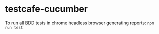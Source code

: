 # testcafe-cucumber

To run all BDD tests in chrome headless browser generating reports: `npm run test`